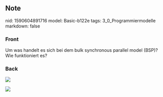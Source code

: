 ## Note
nid: 1590604891716
model: Basic-b122e
tags: 3_0_Programmiermodelle
markdown: false

### Front
Um was handelt es sich bei dem bulk synchronous parallel model (BSP)? Wie funktioniert es?

### Back
<img src="paste-eaf8fa53be7cbd21d2b95567160a4bf5038f0e83.jpg"><div><img src="paste-68cf234c642e6c454e28301ae024013484894a8e.jpg">
</div>
